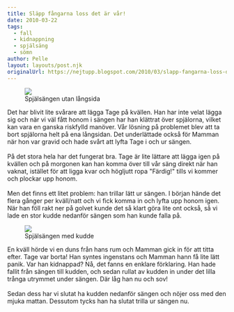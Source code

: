 ```yaml
---
title: Släpp fångarna loss det är vår!
date: 2010-03-22
tags: 
  - fall
  - kidnappning
  - spjälsäng
  - sömn	
author: Pelle
layout: layouts/post.njk
originalUrl: https://nejtupp.blogspot.com/2010/03/slapp-fangarna-loss-det-ar-var.html
---
```


<figure>
	<img src="../../../img/2010/03/Andra+veckan+hemma-_MG_0947.jpg"><br>
	<figcaption>Spjälsängen utan långsida</figcaption>
</figure>Det har blivit lite svårare att lägga Tage på kvällen. Han har inte velat lägga sig och när vi väl fått honom i sängen har han klättrat över spjälorna, vilket kan vara en ganska riskfylld manöver. Vår lösning på problemet blev att ta bort spjälorna helt på ena långsidan. Det underlättade också för Mamman när hon var gravid och hade svårt att lyfta Tage i och ur sängen.<br><br>På det stora hela har det fungerat bra. Tage är lite lättare att lägga igen på kvällen och på morgonen kan han komma över till vår säng direkt när han vaknat, istället för att ligga kvar och högljutt ropa "Färdig!" tills vi kommer och plockar upp honom.<br><br>Men det finns ett litet problem: han trillar lätt ur sängen. I början hände det flera gånger per kväll/natt och vi fick komma in och lyfta upp honom igen. När han föll rakt ner på golvet kunde det så klart göra lite ont också, så vi lade en stor kudde nedanför sängen som han kunde falla på.

<figure>
	<img src="../../../img/2010/03/Andra+veckan+hemma-_MG_0954.jpg">
	<figcaption>Spjälsängen med kudde</figcaption>
</figure>En kväll hörde vi en duns från hans rum och Mamman gick in för att titta efter. Tage var borta! Han syntes ingenstans och Mamman hann få lite lätt panik. Var han kidnappad? Nå, det fanns en enklare förklaring. Han hade fallit från sängen till kudden, och sedan rullat av kudden in under det lilla trånga utrymmet under sängen. Där låg han nu och sov!<br><br>Sedan dess har vi slutat ha kudden nedanför sängen och nöjer oss med den mjuka mattan. Dessutom tycks han ha slutat trilla ur sängen nu.
